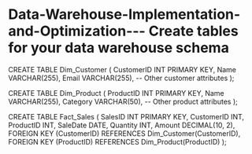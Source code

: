 # Data-Warehouse-Implementation-and-Optimization--- Create tables for your data warehouse schema
CREATE TABLE Dim_Customer (
    CustomerID INT PRIMARY KEY,
    Name VARCHAR(255),
    Email VARCHAR(255),
    -- Other customer attributes
);

CREATE TABLE Dim_Product (
    ProductID INT PRIMARY KEY,
    Name VARCHAR(255),
    Category VARCHAR(50),
    -- Other product attributes
);

CREATE TABLE Fact_Sales (
    SalesID INT PRIMARY KEY,
    CustomerID INT,
    ProductID INT,
    SaleDate DATE,
    Quantity INT,
    Amount DECIMAL(10, 2),
    FOREIGN KEY (CustomerID) REFERENCES Dim_Customer(CustomerID),
    FOREIGN KEY (ProductID) REFERENCES Dim_Product(ProductID)
);
